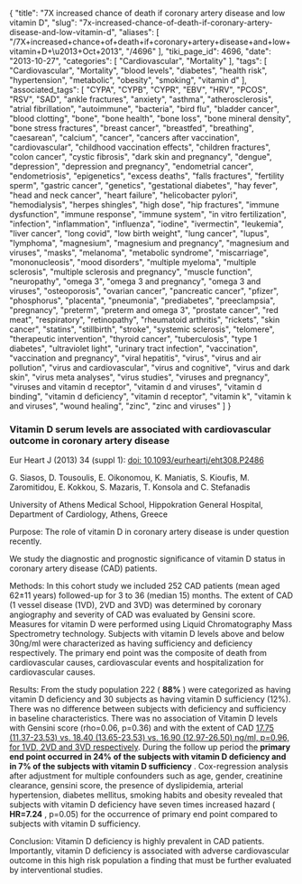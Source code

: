 {
    "title": "7X increased chance of death if coronary artery disease and low vitamin D",
    "slug": "7x-increased-chance-of-death-if-coronary-artery-disease-and-low-vitamin-d",
    "aliases": [
        "/7X+increased+chance+of+death+if+coronary+artery+disease+and+low+vitamin+D+\u2013+Oct+2013",
        "/4696"
    ],
    "tiki_page_id": 4696,
    "date": "2013-10-27",
    "categories": [
        "Cardiovascular",
        "Mortality"
    ],
    "tags": [
        "Cardiovascular",
        "Mortality",
        "blood levels",
        "diabetes",
        "health risk",
        "hypertension",
        "metabolic",
        "obesity",
        "smoking",
        "vitamin d"
    ],
    "associated_tags": [
        "CYPA",
        "CYPB",
        "CYPR",
        "EBV",
        "HRV",
        "PCOS",
        "RSV",
        "SAD",
        "ankle fractures",
        "anxiety",
        "asthma",
        "atherosclerosis",
        "atrial fibrillation",
        "autoimmune",
        "bacteria",
        "bird flu",
        "bladder cancer",
        "blood clotting",
        "bone",
        "bone health",
        "bone loss",
        "bone mineral density",
        "bone stress fractures",
        "breast cancer",
        "breastfed",
        "breathing",
        "caesarean",
        "calcium",
        "cancer",
        "cancers after vaccination",
        "cardiovascular",
        "childhood vaccination effects",
        "children fractures",
        "colon cancer",
        "cystic fibrosis",
        "dark skin and pregnancy",
        "dengue",
        "depression",
        "depression and pregnancy",
        "endometrial cancer",
        "endometriosis",
        "epigenetics",
        "excess deaths",
        "falls fractures",
        "fertility sperm",
        "gastric cancer",
        "genetics",
        "gestational diabetes",
        "hay fever",
        "head and neck cancer",
        "heart failure",
        "helicobacter pylori",
        "hemodialysis",
        "herpes shingles",
        "high dose",
        "hip fractures",
        "immune dysfunction",
        "immune response",
        "immune system",
        "in vitro fertilization",
        "infection",
        "inflammation",
        "influenza",
        "iodine",
        "ivermectin",
        "leukemia",
        "liver cancer",
        "long covid",
        "low birth weight",
        "lung cancer",
        "lupus",
        "lymphoma",
        "magnesium",
        "magnesium and pregnancy",
        "magnesium and viruses",
        "masks",
        "melanoma",
        "metabolic syndrome",
        "miscarriage",
        "mononucleosis",
        "mood disorders",
        "multiple myeloma",
        "multiple sclerosis",
        "multiple sclerosis and pregnancy",
        "muscle function",
        "neuropathy",
        "omega 3",
        "omega 3 and pregnancy",
        "omega 3 and viruses",
        "osteoporosis",
        "ovarian cancer",
        "pancreatic cancer",
        "pfizer",
        "phosphorus",
        "placenta",
        "pneumonia",
        "prediabetes",
        "preeclampsia",
        "pregnancy",
        "preterm",
        "preterm and omega 3",
        "prostate cancer",
        "red meat",
        "respiratory",
        "retinopathy",
        "rheumatoid arthritis",
        "rickets",
        "skin cancer",
        "statins",
        "stillbirth",
        "stroke",
        "systemic sclerosis",
        "telomere",
        "therapeutic intervention",
        "thyroid cancer",
        "tuberculosis",
        "type 1 diabetes",
        "ultraviolet light",
        "urinary tract infection",
        "vaccination",
        "vaccination and pregnancy",
        "viral hepatitis",
        "virus",
        "virus and air pollution",
        "virus and cardiovascular",
        "virus and cognitive",
        "virus and dark skin",
        "virus meta analyses",
        "virus studies",
        "viruses and pregnancy",
        "viruses and vitamin d receptor",
        "vitamin d and viruses",
        "vitamin d binding",
        "vitamin d deficiency",
        "vitamin d receptor",
        "vitamin k",
        "vitamin k and viruses",
        "wound healing",
        "zinc",
        "zinc and viruses"
    ]
}


### Vitamin D serum levels are associated with cardiovascular outcome in coronary artery disease

Eur Heart J (2013) 34 (suppl 1): [doi: 10.1093/eurheartj/eht308.P2486](https://doi.org/10.1093/eurheartj/eht308.P2486)

G. Siasos,     D. Tousoulis,     E. Oikonomou,    K. Maniatis,    S. Kioufis,    M. Zaromitidou,    E. Kokkou,    S. Mazaris,    T. Konsola and    C. Stefanadis

University of Athens Medical School, Hippokration General Hospital, Department of Cardiology, Athens, Greece

Purpose: The role of vitamin D in coronary artery disease is under question recently. 

We study the diagnostic and prognostic significance of vitamin D status in coronary artery disease (CAD) patients.

Methods: In this cohort study we included 252 CAD patients (mean aged 62±11 years) followed-up for 3 to 36 (median 15) months. The extent of CAD (1 vessel disease (1VD), 2VD and 3VD) was determined by coronary angiography and severity of CAD was evaluated by Gensini score. Measures for vitamin D were performed using Liquid Chromatography Mass Spectrometry technology. Subjects with vitamin D levels above and below 30ng/ml were characterized as having sufficiency and deficiency respectively. The primary end point was the composite of death from cardiovascular causes, cardiovascular events and hospitalization for cardiovascular causes.

Results: From the study population 222 ( **88%** ) were categorized as having vitamin D deficiency and 30 subjects as having vitamin D sufficiency (12%). There was no difference between subjects with deficiency and sufficiency in baseline characteristics. There was no association of Vitamin D levels with Gensini score (rho=0.06, p=0.36) and with the extent of CAD [17.75 (11.37-23.53) vs. 18.40 (13.65-23.53) vs. 16.90 (12.97-26.50) ng/ml, p=0.96, for 1VD, 2VD and 3VD respectively](17.75%20(11.37-23.53)%20vs.%2018.40%20(13.65-23.53)%20vs.%2016.90%20(12.97-26.50)%20ng/ml,%20p=0.96,%20for%201VD,%202VD%20and%203VD%20respectively). During the follow up period the  **primary end point occurred in 24% of the subjects with vitamin D deficiency and in 7% of the subjects with vitamin D sufficiency** . Cox-regression analysis after adjustment for multiple confounders such as age, gender, creatinine clearance, gensini score, the presence of dyslipidemia, arterial hypertension, diabetes mellitus, smoking habits and obesity revealed that subjects with vitamin D deficiency have seven times increased hazard ( **HR=7.24** , p=0.05) for the occurrence of primary end point compared to subjects with vitamin D sufficiency.

Conclusion: Vitamin D deficiency is highly prevalent in CAD patients. Importantly, vitamin D deficiency is associated with adverse cardiovascular outcome in this high risk population a finding that must be further evaluated by interventional studies.
